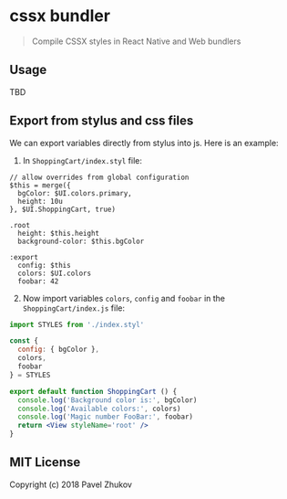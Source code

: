# cssx bundler

> Compile CSSX styles in React Native and Web bundlers

## Usage

TBD

## Export from stylus and css files

We can export variables directly from stylus into js. Here is an example:

1. In `ShoppingCart/index.styl` file:

```styl
// allow overrides from global configuration
$this = merge({
  bgColor: $UI.colors.primary,
  height: 10u
}, $UI.ShoppingCart, true)

.root
  height: $this.height
  background-color: $this.bgColor

:export
  config: $this
  colors: $UI.colors
  foobar: 42
```

2. Now import variables `colors`, `config` and `foobar` in the `ShoppingCart/index.js` file:

```jsx
import STYLES from './index.styl'

const {
  config: { bgColor },
  colors,
  foobar
} = STYLES

export default function ShoppingCart () {
  console.log('Background color is:', bgColor)
  console.log('Available colors:', colors)
  console.log('Magic number FooBar:', foobar)
  return <View styleName='root' />
}
```

## MIT License

Copyright (c) 2018 Pavel Zhukov
